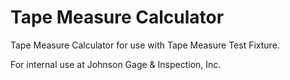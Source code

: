 # Tape Measure Calculator

Tape Measure Calculator for use with Tape Measure Test Fixture.

For internal use at Johnson Gage & Inspection, Inc.